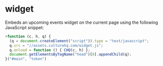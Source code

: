 # widget

Embeds an upcoming events widget on the current page using the following JavaScript snippet:

```javascript
+function (c, h, q) {
  (q = document.createElement("script")).type = "text/javascript";
  q.src = "//assets.culturehq.com/widget.js";
  q.onload = function () { CHQ(c, h) };
  document.getElementsByTagName("head")[0].appendChild(q);
}("#main", "token")
```

